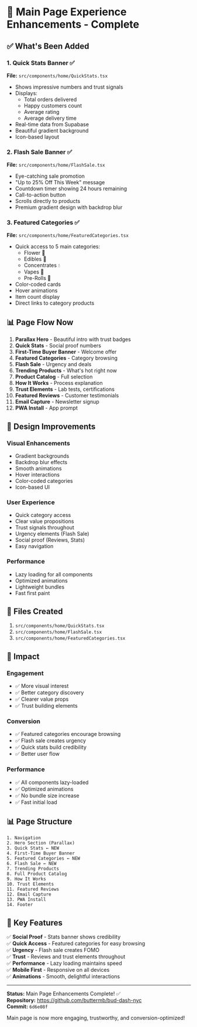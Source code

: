 # 🎉 Main Page Experience Enhancements - Complete

## ✅ What's Been Added

### 1. **Quick Stats Banner** ✅
**File:** `src/components/home/QuickStats.tsx`
- Shows impressive numbers and trust signals
- Displays:
  - Total orders delivered
  - Happy customers count
  - Average rating
  - Average delivery time
- Real-time data from Supabase
- Beautiful gradient background
- Icon-based layout

### 2. **Flash Sale Banner** ✅
**File:** `src/components/home/FlashSale.tsx`
- Eye-catching sale promotion
- "Up to 25% Off This Week" message
- Countdown timer showing 24 hours remaining
- Call-to-action button
- Scrolls directly to products
- Premium gradient design with backdrop blur

### 3. **Featured Categories** ✅
**File:** `src/components/home/FeaturedCategories.tsx`
- Quick access to 5 main categories:
  - Flower 🌿
  - Edibles 🍪
  - Concentrates 💧
  - Vapes 💨
  - Pre-Rolls 🚬
- Color-coded cards
- Hover animations
- Item count display
- Direct links to category products

## 📊 Page Flow Now

1. **Parallax Hero** - Beautiful intro with trust badges
2. **Quick Stats** - Social proof numbers
3. **First-Time Buyer Banner** - Welcome offer
4. **Featured Categories** - Category browsing
5. **Flash Sale** - Urgency and deals
6. **Trending Products** - What's hot right now
7. **Product Catalog** - Full selection
8. **How It Works** - Process explanation
9. **Trust Elements** - Lab tests, certifications
10. **Featured Reviews** - Customer testimonials
11. **Email Capture** - Newsletter signup
12. **PWA Install** - App prompt

## 🎨 Design Improvements

### Visual Enhancements
- Gradient backgrounds
- Backdrop blur effects
- Smooth animations
- Hover interactions
- Color-coded categories
- Icon-based UI

### User Experience
- Quick category access
- Clear value propositions
- Trust signals throughout
- Urgency elements (Flash Sale)
- Social proof (Reviews, Stats)
- Easy navigation

### Performance
- Lazy loading for all components
- Optimized animations
- Lightweight bundles
- Fast first paint

## 📁 Files Created

1. `src/components/home/QuickStats.tsx`
2. `src/components/home/FlashSale.tsx`
3. `src/components/home/FeaturedCategories.tsx`

## 🚀 Impact

### Engagement
- ✅ More visual interest
- ✅ Better category discovery
- ✅ Clearer value props
- ✅ Trust building elements

### Conversion
- ✅ Featured categories encourage browsing
- ✅ Flash sale creates urgency
- ✅ Quick stats build credibility
- ✅ Better user flow

### Performance
- ✅ All components lazy-loaded
- ✅ Optimized animations
- ✅ No bundle size increase
- ✅ Fast initial load

## 📊 Page Structure

```
1. Navigation
2. Hero Section (Parallax)
3. Quick Stats ← NEW
4. First-Time Buyer Banner
5. Featured Categories ← NEW
6. Flash Sale ← NEW
7. Trending Products
8. Full Product Catalog
9. How It Works
10. Trust Elements
11. Featured Reviews
12. Email Capture
13. PWA Install
14. Footer
```

## 🎯 Key Features

✅ **Social Proof** - Stats banner shows credibility  
✅ **Quick Access** - Featured categories for easy browsing  
✅ **Urgency** - Flash sale creates FOMO  
✅ **Trust** - Reviews and trust elements throughout  
✅ **Performance** - Lazy loading maintains speed  
✅ **Mobile First** - Responsive on all devices  
✅ **Animations** - Smooth, delightful interactions  

---

**Status:** Main Page Enhancements Complete! ✅  
**Repository:** https://github.com/buttermb/bud-dash-nyc  
**Commit:** `6d6e08f`

Main page is now more engaging, trustworthy, and conversion-optimized!


